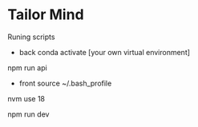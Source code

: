 # Tailor Mind

Runing scripts
- back
conda activate [your own virtual environment]

npm run api

- front
source ~/.bash_profile

nvm use 18

npm run dev

